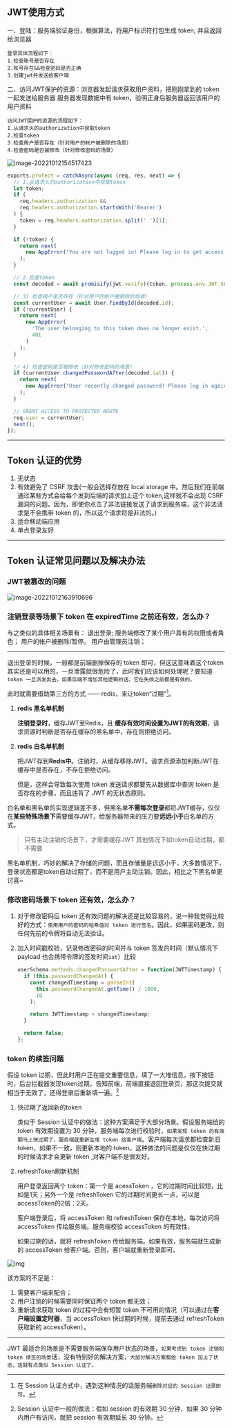 ## JWT使用方式

一、登陆：服务端验证身份，根据算法，将用户标识符打包生成 token, 并且返回给浏览器

~~~
登录具体流程如下：
1.检查账号是否存在
2.账号存在&&检查密码是否正确
3.创建jwt并发送给客户端
~~~

二、访问JWT保护的资源：浏览器发起请求获取用户资料，把刚刚拿到的 token 一起发送给服务器
服务器发现数据中有 token，验明正身后服务器返回该用户的用户资料

~~~
访问JWT保护的资源的流程如下：
1.从请求头的authorization中获取token
2.检查token
3.检查用户是否存在（针对用户的帐户被删除的场景）
4.检查密码是否被修改（针对修改密码的场景）
~~~

![image-20221012154517423](C:\Users\64554\AppData\Roaming\Typora\typora-user-images\image-20221012154517423.png)



~~~js
exports.protect = catchAsync(async (req, res, next) => {
  // 1.从请求头的authorization中获取token
  let token;
  if (
    req.headers.authorization &&
    req.headers.authorization.startsWith('Bearer')
  ) {
    token = req.headers.authorization.split(' ')[1];
  }

  if (!token) {
    return next(
      new AppError('You are not logged in! Please log in to get access.', 401)
    );
  }

  // 2.检查token
  const decoded = await promisify(jwt.verify)(token, process.env.JWT_SECRET);

  // 3) 检查用户是否存在（针对用户的帐户被删除的场景）
  const currentUser = await User.findById(decoded.id);
  if (!currentUser) {
    return next(
      new AppError(
        'The user belonging to this token does no longer exist.',
        401
      )
    );
  }

  // 4) 检查密码是否被修改（针对修改密码的场景）
  if (currentUser.changedPasswordAfter(decoded.iat)) {
    return next(
      new AppError('User recently changed password! Please log in again.', 401)
    );
  }

  // GRANT ACCESS TO PROTECTED ROUTE
  req.user = currentUser;
  next();
});
~~~





---------------

## Token 认证的优势

1. 无状态
2. 有效避免了 CSRF 攻击(一般会选择存放在 local storage 中。然后我们在前端通过某些方式会给每个发到后端的请求加上这个 token,这样就不会出现 CSRF 漏洞的问题。因为，即使你点击了非法链接发送了请求到服务端，这个非法请求是不会携带 token 的，所以这个请求将是非法的。)
3. 适合移动端应用
4. 单点登录友好



----------------

## Token 认证常见问题以及解决办法

### JWT被篡改的问题

![image-20221012163910696](C:\Users\64554\AppData\Roaming\Typora\typora-user-images\image-20221012163910696.png)

### 注销登录等场景下 token 在 expiredTime 之前还有效，怎么办？

与之类似的具体相关场景有：
退出登录;
服务端修改了某个用户具有的权限或者角色；
用户的帐户被删除/暂停。
用户由管理员注销；

-----

退出登录的时候，一般都是前端删掉保存的 token 即可，但这这意味着这个token其实还是可以用的，一旦泄露就很危险了，此时我们应该如何处理呢？要知道`token 一旦派发出去，如果后端不增加其他逻辑的话，它在失效之前都是有效的。`

此时就需要借助第三方的方式 —— redis，来让token“过期”[^1]。



1. **redis 黑名单机制**

   **注销登录时**，缓存JWT至Redis，且 **缓存有效时间设置为JWT的有效期**，请求资源时判断是否存在缓存的黑名单中，存在则拒绝访问。

2. **redis 白名单机制**

   把JWT存到**Redis中**。注销时，从缓存移除JWT。请求资源添加判断JWT在缓存中是否存在，不存在拒绝访问。

   但是，这样会导致每次使用 token 发送请求都要先从数据库中查询 token 是否存在的步骤，而且违背了 JWT 的无状态原则。

   

白名单和黑名单的实现逻辑差不多，但黑名单**不需每次登录**都将JWT缓存，仅仅在**某些特殊场景下**需要缓存JWT，给服务器带来的压力要**远远小于**白名单的方式。

> 只有主动注销的场景下，才需要缓存JWT 其他情况下如token自动过期，都不需要

黑名单机制，巧妙的解决了存储的问题，而且存储量是远远小于，大多数情况下，登录状态都是token自动过期了，而不是用户主动注销。因此，相比之下黑名单更讨喜~



### 修改密码场景下 token 还有效，怎么办？

1. 对于修改密码后 token 还有效问题的解决还是比较容易的，说一种我觉得比较好的方式：`使用用户的密码的哈希值对 token 进行签名`。因此，如果密码更改，则任何先前的令牌将自动无法验证。

2. 加入时间戳校验，记录修改密码的时间并与 token 签发的时间（默认情况下 payload 也会携带令牌的签发时间`iat`）比较

   ~~~js
   userSchema.methods.changedPasswordAfter = function(JWTTimestamp) {
     if (this.passwordChangedAt) {
       const changedTimestamp = parseInt(
         this.passwordChangedAt.getTime() / 1000,
         10
       );
   
       return JWTTimestamp < changedTimestamp;
     }
   
     return false;
   };
   ~~~

   

### token 的续签问题

假设 token 过期，但此时用户正在提交重要信息，填了一大堆信息，按下按钮时，后台拦截器发现token过期，告知前端，前端直接退回登录页，那这次提交就相当于无效了，还得登录后重新填一遍。[^2]



1. 快过期了返回新的token

   类似于 Session 认证中的做法：这种方案满足于大部分场景。假设服务端给的 token 有效期设置为 30 分钟，服务端每次进行校验时，`如果发现 token 的有效期马上快过期了，服务端就重新生成 token 给客户端`。客户端每次请求都检查新旧 token，如果不一致，则更新本地的 token。这种做法的问题是仅仅在快过期的时候请求才会更新 token ,对客户端不是很友好。

   

2. refreshToken刷新机制

   用户登录返回两个 token：第一个是 acessToken ，它的过期时间比较短，比如是1天；另外一个是 refreshToken 它的过期时间更长一点，可以是accessToken的2倍：2天。

   客户端登录后，将 accessToken 和 refreshToken 保存在本地，每次访问将 accessToken 传给服务端。服务端校验 accessToken 的有效性，

   如果过期的话，就将 refreshToken 传给服务端。如果有效，服务端就生成新的 accessToken 给客户端。否则，客户端就重新登录即可。

![img](https://p3-juejin.byteimg.com/tos-cn-i-k3u1fbpfcp/37afd0d62b7b449abad1143b5af015b6~tplv-k3u1fbpfcp-zoom-in-crop-mark:4536:0:0:0.awebp)

该方案的不足是：

1. 需要客户端来配合；
2. 用户注销的时候需要同时保证两个 token 都无效；
3. 重新请求获取 token 的过程中会有短暂 token 不可用的情况（可以通过在**客户端设置定时器**，当 accessToken 快过期的时候，提前去通过 refreshToken 获取新的 accessToken）。

----------

JWT 最适合的场景是不需要服务端保存用户状态的场景，`如果考虑到 token 注销和 token 续签的场景`话，没有特别好的解决方案，`大部分解决方案都给 token 加上了状态，这就有点类似 Session 认证了。`

[^1]: 在 Session 认证方式中，遇到这种情况的话服务端`删除对应的 Session 记录即可`。
[^2]: Session 认证中一般的做法：假如 session 的有效期 30 分钟，如果 30 分钟内用户有访问，就把 session 有效期延长 30 分钟。

